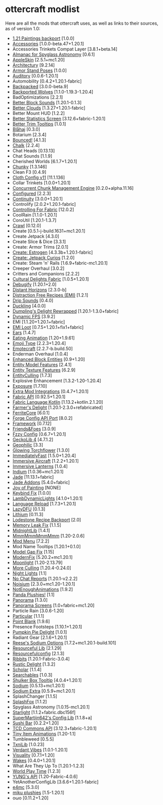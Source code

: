 # ottercraft modlist 

Here are all the mods that ottercraft uses, as well as links to their sources, as of version 1.0:

- [1\.21 Paintings backport](https://www.curseforge.com/members/leonxkingx/projects) [1\.0\.0]
- [Accessories](https://wispforest.io/) [1\.0\.0\-beta\.47\+1\.20\.1]
- Accessories Trinkets Compat Layer [3\.8\.1\+beta\.14]
- [Almanac for Spyglass Astronomy](https://fabricmc.net/) [0\.6\.1]
- [AppleSkin](https://minecraft.curseforge.com/projects/appleskin) [2\.5\.1\+mc1\.20]
- [Architectury](https://architectury.github.io/architectury-documentations/) [9\.2\.14]
- [Armor Stand Poses](https://legopitstop.weebly.com) [1\.0\.0]
- [Auditory](https://www.curseforge.com/minecraft/mc-mods/auditory) [0\.0\.6\-1\.20\.1]
- Automobility [0\.4\.2\+1\.20\.1\-fabric]
- [Backpacked](https://mrcrayfish.com/mods?id=backpacked) [3\.0\.0\-beta\.9]
- [Backported Wolves](https://modrinth.com/mod/backported-wolves) [1\.1\.0\-1\.19\.3\-1\.20\.4]
- BadOptimizations [2\.2\.1]
- [Better Block Sounds](https://www.curseforge.com/minecraft/mc-mods/better-block-sounds) [1\.20\.1\-0\.1\.3]
- [Better Clouds](https://github.com/Qendolin/better-clouds) [1\.3\.27\+1\.20\.1\-fabric]
- Better Mount HUD [1\.2\.2]
- [Better Statistics Screen](https://github.com/TheCSMods) [3\.12\.6\+fabric\-1\.20\.1]
- [Better Trim Tooltips](https://modrinth.com/mod/WMoUFmXc) [1\.0\.1]
- [Blåhaj](https://hibiscus.pet/mods/blahaj) [0\.3\.0]
- Botarium [2\.3\.4]
- [Bounced\!](https://modrinth.com/mod/bounced) [4\.1\.3]
- [Chalk](https://www.curseforge.com/minecraft/mc-mods/chalk-fabric) [2\.2\.4]
- Chat Heads [0\.13\.13]
- Chat Sounds [1\.1\.9]
- Cherished Worlds [6\.1\.7\+1\.20\.1]
- [Chunky](https://www.curseforge.com/minecraft/mc-mods/chunky-pregenerator) [1\.3\.146]
- Clean F3 [0\.4\.9]
- [Cloth Config v11](https://minecraft.curseforge.com/projects/cloth-config) [11\.1\.136]
- Collar Trinkets [1\.0\.0\+1\.20\.1]
- [Concurrent Chunk Management Engine](https://modrinth.com/mod/c2me-fabric) [0\.2\.0\+alpha\.11\.16]
- [Configured](https://mrcrayfish.com/mods?id=configured) [2\.2\.3]
- [Continuity](https://modrinth.com/mod/continuity) [3\.0\.0\+1\.20\.1]
- Controlify [2\.0\.2\+1\.20\.1\-fabric]
- [Controlling For Fabric](https://minecraft.curseforge.com/projects/controlling) [12\.0\.2]
- CoolRain [1\.1\.0\-1\.20\.1]
- CoroUtil [1\.20\.1\-1\.3\.7]
- [Crawl](https://www.curseforge.com/minecraft/mc-mods/crawl) [0\.12\.0]
- Create [0\.5\.1\-j\-build\.1631\+mc1\.20\.1]
- Create Jetpack [4\.3\.0]
- Create Slice & Dice [3\.3\.1]
- Create: Armor Trims [2\.0\.1]
- [Create: Estrogen](https://modrinth.com/mod/estrogen) [4\.3\.3b\+1\.20\.1\-fabric]
- [Create: Jetpack Curios](https://www.curseforge.com/members/robinfrt/projects) [1\.2\.0]
- Create: Steam 'n' Rails [1\.6\.9\+fabric\-mc1\.20\.1]
- Creeper Overhaul [3\.0\.2]
- Critters and Companions [2\.2\.2]
- [Cultural Delights Fabric](https://fabricmc.net/) [1\.0\.5\+1\.20\.1]
- [Debugify](https://isxander.dev) [1\.20\.1\+2\.0]
- [Distant Horizons](https://modrinth.com/mod/distanthorizons) [2\.3\.0\-b]
- [Distraction Free Recipes \(EMI\)](https://github.com/txnimc/DistractionFreeRecipes/) [1\.2\.1]
- [Drip Sounds](https://github.com/PieKing1215/DripSounds) [0\.4\.0]
- [Duckling](https://www.curseforge.com/minecraft/mc-mods/duckling) [4\.0\.0]
- [Dumpling's Delight Rewrapped](https://modrinth.com/mod/dumplings-delight-rewrapped) [1\.20\.1\-1\.3\.0\+fabric]
- [Dynamic FPS](https://dapprgames.com/mods) [3\.9\.2]
- EMI [1\.1\.20\+1\.20\.1\+fabric]
- [EMI Loot](https://modrinth.com/mod/qbbO7Jns) [0\.7\.5\+1\.20\.1\+fix1\+fabric]
- [Ears](https://ears.unascribed.com/) [1\.4\.7]
- [Eating Animation](https://www.curseforge.com/members/theone_ss) [1\.20\+1\.9\.61]
- [Emoji Type](https://modrinth.com/mod/emoji-type) [2\.2\.3\+1\.20\.4]
- [Emotecraft](https://kosmx.gitbook.io/emotecraft/) [2\.2\.7\-b\.build\.50]
- Enderman Overhaul [1\.0\.4]
- [Enhanced Block Entities](https://github.com/FoundationGames/EnhancedBlockEntities) [0\.9\+1\.20]
- [Entity Model Features](https://www.curseforge.com/minecraft/mc-mods/entity-model-features) [2\.4\.1]
- [Entity Texture Features](https://www.curseforge.com/minecraft/mc-mods/entity-texture-features-fabric) [6\.2\.9]
- [EntityCulling](https://modrinth.com/mod/entityculling) [1\.7\.3]
- Explosive Enhancement [1\.3\.2\-1\.20\-1\.20\.4]
- [Exposure](https://www.curseforge.com/minecraft/mc-mods/exposure) [1\.7\.10]
- [Extra Mod Integrations](https://modrinth.com/mod/bpRHnWUb) [0\.4\.7\+1\.20\.1]
- [Fabric API](https://fabricmc.net) [0\.92\.5\+1\.20\.1]
- [Fabric Language Kotlin](https://minecraft.curseforge.com/projects/fabric-language-kotlin) [1\.13\.2\+kotlin\.2\.1\.20]
- [Farmer's Delight](https://www.curseforge.com/minecraft/mc-mods/farmers-delight-refabricated) [1\.20\.1\-2\.3\.0\+refabricated]
- [FerriteCore](https://www.curseforge.com/minecraft/mc-mods/ferritecore-fabric) [6\.0\.1]
- [Forge Config API Port](https://github.com/Fuzss/forgeconfigapiport) [8\.0\.2]
- [Framework](https://mrcrayfish.com/mods?id=framework) [0\.7\.12]
- [Friends&Foes](https://modrinth.com/mod/POQ2i9zu) [3\.0\.9]
- [Fzzy Config](https://modrinth.com/mod/hYykXjDp) [0\.6\.7\+1\.20\.1]
- [GeckoLib 4](https://www.curseforge.com/minecraft/mc-mods/geckolib) [4\.7\.1\.2]
- [Geophilic](https://modrinth.com/datapack/geophilic) [3\.3]
- [Glowing Torchflower](https://github.com/NikitaCartes/Glowing-Torchflower) [1\.3\.0]
- [ImmediatelyFast](https://modrinth.com/mod/immediatelyfast) [1\.5\.0\+1\.20\.4]
- [Immersive Aircraft](https://www.curseforge.com/minecraft/mc-mods/immersive-aircraft) [1\.2\.2\+1\.20\.1]
- [Immersive Lanterns](https://github.com/txnimc/ImmersiveLanterns/) [1\.0\.4]
- [Indium](https://modrinth.com/mod/indium) [1\.0\.36\+mc1\.20\.1]
- [Jade](https://www.curseforge.com/minecraft/mc-mods/jade) [11\.13\.1\+fabric]
- [Jade Addons](https://www.curseforge.com/minecraft/mc-mods/jade-addons-fabric) [5\.4\.0\+fabric]
- [Joy of Painting](https://ercanserteli.com/joy-of-painting/) [NONE]
- [Keybind Fix](https://www.curseforge.com/minecraft/mc-mods/keybind-fix) [1\.0\.0]
- [LambDynamicLights](https://lambdaurora.dev/projects/lambdynamiclights) [4\.1\.0\+1\.20\.1]
- [Language Reload](https://modrinth.com/mod/language-reload) [1\.7\.3\+1\.20\.1]
- [LazyDFU](https://github.com/astei/lazydfu) [0\.1\.3]
- [Lithium](https://jellysquid.me/projects/) [0\.11\.3]
- [Lodestone Recipe Backport](https://modrinth.com/datapack/lodestone-recipe-backport) [2\.0]
- [Memory Leak Fix](https://github.com/fxmorin/memoryleakfix) [1\.1\.5]
- [MidnightLib](https://www.midnightdust.eu/) [1\.4\.1]
- [MmmMmmMmmMmm](https://www.curseforge.com/minecraft/mc-mods/mmmmmmmmmmmm) [1\.20\-2\.0\.6]
- [Mod Menu](https://modrinth.com/mod/modmenu) [7\.2\.2]
- Mod Name Tooltips [1\.20\.1\+0\.1\.0]
- [Model Gap Fix](https://www.curseforge.com/minecraft/mc-mods/model-gap-fix) [1\.15]
- [ModernFix](https://modrinth.com/mod/modernfix) [5\.20\.2\+mc1\.20\.1]
- [Moonlight](https://www.curseforge.com/minecraft/mc-mods/selene) [1\.20\-2\.13\.79]
- [More Culling](https://github.com/fxmorin/moreculling) [1\.20\.4\-0\.24\.0]
- [Night Lights](https://www.curseforge.com/minecraft/mc-mods/nightlights) [1\.1]
- [No Chat Reports](https://www.curseforge.com/minecraft/mc-mods/no-chat-reports) [1\.20\.1\-v2\.2\.2]
- [Noisium](https://modrinth.com/mod/noisium) [2\.3\.0\+mc1\.20\-1\.20\.1]
- [NotEnoughAnimations](https://modrinth.com/mod/not-enough-animations) [1\.9\.2]
- [Panda Plushies\!](https://modrinth.com/mod/panda-plushies) [1\.1]
- [Panorama](https://swdteam.com) [1\.3\.0]
- [Panorama Screens](https://www.curseforge.com/minecraft/mc-mods/panorama-screens) [1\.0\+fabric\+mc1\.20]
- Particle Rain [3\.0\.6\-1\.20]
- [Particular](https://modrinth.com/mod/particular/) [1\.1\.1]
- [Point Blank](https://www.curseforge.com/minecraft/mc-mods/geckolib) [1\.9\.6]
- Presence Footsteps [1\.10\.1\+1\.20\.1]
- [Pumpkin Pie Delight](https://modrinth.com/mod/pumpkin-pie-delight/) [1\.0\.1]
- Radiant Gear [2\.1\.6\+1\.20\.1]
- [Reese's Sodium Options](https://github.com/FlashyReese/reeses-sodium-options) [1\.7\.2\+mc1\.20\.1\-build\.101]
- [Resourceful Lib](https://resourcefulbees.com) [2\.1\.29]
- [Resourcefulconfig](https://resourcefulbees.com) [2\.1\.3]
- [Ribbits](https://www.curseforge.com/minecraft/mc-mods/ribbits) [1\.20\.1\-Fabric\-3\.0\.4]
- [Rustic Delight](https://www.curseforge.com/minecraft/mc-mods/rustic-delight) [1\.3\.2]
- [Scholar](https://www.curseforge.com/minecraft/mc-mods/scholar) [1\.1\.4]
- [Searchables](https://minecraft.curseforge.com/projects/searchables) [1\.0\.3]
- [Shulker Box Tooltip](https://minecraft.curseforge.com/projects/shulkerboxtooltip) [4\.0\.4\+1\.20\.1]
- [Sodium](https://github.com/CaffeineMC/sodium-fabric) [0\.5\.13\+mc1\.20\.1]
- [Sodium Extra](https://modrinth.com/mod/sodium-extra) [0\.5\.9\+mc1\.20\.1]
- SplashChanger [1\.1\.5]
- [SplashFox](https://modrinth.com/splashfox) [1\.1\.2]
- Spyglass Astronomy [1\.0\.15\-mc1\.20\.1]
- [Starlight](https://www.curseforge.com/minecraft/mc-mods/starlight) [1\.1\.2\+fabric\.dbc156f]
- [SuperMartijn642's Config Lib](https://www.curseforge.com/minecraft/mc-mods/supermartijn642s-config-lib) [1\.1\.8\+a]
- [Sushi Bar](https://modrinth.com/mod/sushi-bar/) [0\.2\.2\+1\.20]
- [TCD Commons API](https://github.com/TheCSDev) [3\.12\.3\+fabric\-1\.20\.1]
- [Tiny Item Animations](https://www.curseforge.com/minecraft/mc-mods/tiny-item-animations) [1\.20\-1\.1]
- Tumbleweed [0\.5\.5]
- [TxniLib](https://github.com/txnimc/TxniLib/) [1\.0\.23]
- [Verdant Vibes](https://curseforge.com/minecraft/mc-mods/verdantvibes) [1\.0\.1\-1\.20\.1]
- [Visuality](https://modrinth.com/mod/visuality) [0\.7\.1\+1\.20]
- [Wakes](https://modrinth.com/mod/wakes) [0\.4\.0\+1\.20\.1]
- What Are They Up To [1\.20\.1\-1\.2\.3]
- [World Play Time](https://github.com/Khajiitos/WorldPlayTime) [1\.2\.3]
- [YUNG's API](https://www.curseforge.com/minecraft/mc-mods/yungs-api-fabric) [1\.20\-Fabric\-4\.0\.6]
- YetAnotherConfigLib [3\.6\.6\+1\.20\.1\-fabric]
- [e4mc](https://modrinth.com/mod/qANg5Jrr) [5\.3\.0]
- [miku plushies](https://modrinth.com/mod/miku-plushies) [1\.5\-1\.20\.1]
- oωo [0\.11\.2\+1\.20]

